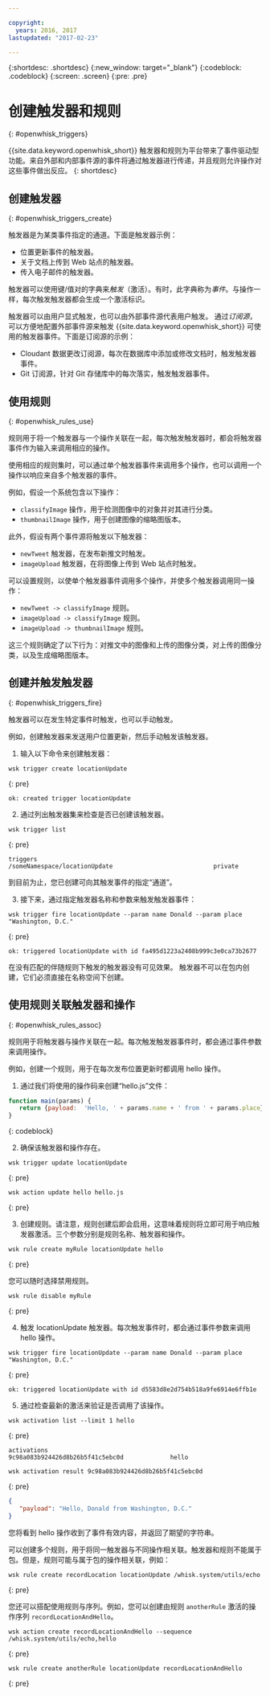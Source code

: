 ```yaml
---

copyright:
  years: 2016, 2017
lastupdated: "2017-02-23"

---
```


{:shortdesc: .shortdesc}
{:new_window: target="_blank"}
{:codeblock: .codeblock}
{:screen: .screen}
{:pre: .pre}

# 创建触发器和规则
{: #openwhisk_triggers}

{{site.data.keyword.openwhisk_short}} 触发器和规则为平台带来了事件驱动型功能。来自外部和内部事件源的事件将通过触发器进行传递，并且规则允许操作对这些事件做出反应。
{: shortdesc}

## 创建触发器
{: #openwhisk_triggers_create}

触发器是为某类事件指定的通道。下面是触发器示例：
- 位置更新事件的触发器。
- 关于文档上传到 Web 站点的触发器。
- 传入电子邮件的触发器。

触发器可以使用键/值对的字典来*触发*（激活）。有时，此字典称为*事件*。与操作一样，每次触发触发器都会生成一个激活标识。

触发器可以由用户显式触发，也可以由外部事件源代表用户触发。
通过*订阅源*，可以方便地配置外部事件源来触发 {{site.data.keyword.openwhisk_short}} 可使用的触发器事件。下面是订阅源的示例：
- Cloudant 数据更改订阅源，每次在数据库中添加或修改文档时，触发触发器事件。
- Git 订阅源，针对 Git 存储库中的每次落实，触发触发器事件。

## 使用规则
{: #openwhisk_rules_use}

规则用于将一个触发器与一个操作关联在一起，每次触发触发器时，都会将触发器事件作为输入来调用相应的操作。

使用相应的规则集时，可以通过单个触发器事件来调用多个操作，也可以调用一个操作以响应来自多个触发器的事件。

例如，假设一个系统包含以下操作：
- `classifyImage` 操作，用于检测图像中的对象并对其进行分类。
- `thumbnailImage` 操作，用于创建图像的缩略图版本。

此外，假设有两个事件源将触发以下触发器：
- `newTweet` 触发器，在发布新推文时触发。
- `imageUpload` 触发器，在将图像上传到 Web 站点时触发。

可以设置规则，以使单个触发器事件调用多个操作，并使多个触发器调用同一操作：
- `newTweet -> classifyImage` 规则。
- `imageUpload -> classifyImage` 规则。
- `imageUpload -> thumbnailImage` 规则。

这三个规则确定了以下行为：对推文中的图像和上传的图像分类，对上传的图像分类，以及生成缩略图版本。

## 创建并触发触发器
{: #openwhisk_triggers_fire}

触发器可以在发生特定事件时触发，也可以手动触发。

例如，创建触发器来发送用户位置更新，然后手动触发该触发器。

1. 输入以下命令来创建触发器：

  ```
wsk trigger create locationUpdate
  ```
  {: pre}
  ```
ok: created trigger locationUpdate
  ```

2. 通过列出触发器集来检查是否已创建该触发器。

  ```
wsk trigger list
  ```
  {: pre}
  ```
triggers
  /someNamespace/locationUpdate                            private
  ```

  到目前为止，您已创建可向其触发事件的指定“通道”。

3. 接下来，通过指定触发器名称和参数来触发触发器事件：

  ```
  wsk trigger fire locationUpdate --param name Donald --param place "Washington, D.C."
  ```
  {: pre}
  ```
ok: triggered locationUpdate with id fa495d1223a2408b999c3e0ca73b2677
  ```

在没有匹配的伴随规则下触发的触发器没有可见效果。
触发器不可以在包内创建，它们必须直接在名称空间下创建。

## 使用规则关联触发器和操作
{: #openwhisk_rules_assoc}

规则用于将触发器与操作关联在一起。每次触发触发器事件时，都会通过事件参数来调用操作。

例如，创建一个规则，用于在每次发布位置更新时都调用 hello 操作。

1. 通过我们将使用的操作码来创建“hello.js”文件：
  ```javascript
  function main(params) {
     return {payload:  'Hello, ' + params.name + ' from ' + params.place};
  }
  ```
  {: codeblock}

2. 确保该触发器和操作存在。
  ```
wsk trigger update locationUpdate
  ```
  {: pre}
  ```
wsk action update hello hello.js
  ```
  {: pre}

3. 创建规则。请注意，规则创建后即会启用，这意味着规则将立即可用于响应触发器激活。三个参数分别是规则名称、触发器和操作。
  ```
  wsk rule create myRule locationUpdate hello
  ```
  {: pre}

  您可以随时选择禁用规则。
  ```
  wsk rule disable myRule
  ```
  {: pre}

4. 触发 locationUpdate 触发器。每次触发事件时，都会通过事件参数来调用 hello 操作。
  ```
  wsk trigger fire locationUpdate --param name Donald --param place "Washington, D.C."
  ```
  {: pre}
  ```
ok: triggered locationUpdate with id d5583d8e2d754b518a9fe6914e6ffb1e
  ```

5. 通过检查最新的激活来验证是否调用了该操作。
  ```
wsk activation list --limit 1 hello
  ```
  {: pre}
  ```
activations
  9c98a083b924426d8b26b5f41c5ebc0d             hello
  ```
  ```
wsk activation result 9c98a083b924426d8b26b5f41c5ebc0d
  ```
  {: pre}
  ```json
  {
     "payload": "Hello, Donald from Washington, D.C."
  }
  ```

  您将看到 hello 操作收到了事件有效内容，并返回了期望的字符串。

可以创建多个规则，用于将同一触发器与不同操作相关联。触发器和规则不能属于包。但是，规则可能与属于包的操作相关联，例如：
  ```
  wsk rule create recordLocation locationUpdate /whisk.system/utils/echo
  ```
  {: pre}

您还可以搭配使用规则与序列。例如，您可以创建由规则 `anotherRule` 激活的操作序列 `recordLocationAndHello`。
  ```
  wsk action create recordLocationAndHello --sequence /whisk.system/utils/echo,hello
  ```
  {: pre}
  ```
  wsk rule create anotherRule locationUpdate recordLocationAndHello
  ```
  {: pre}
